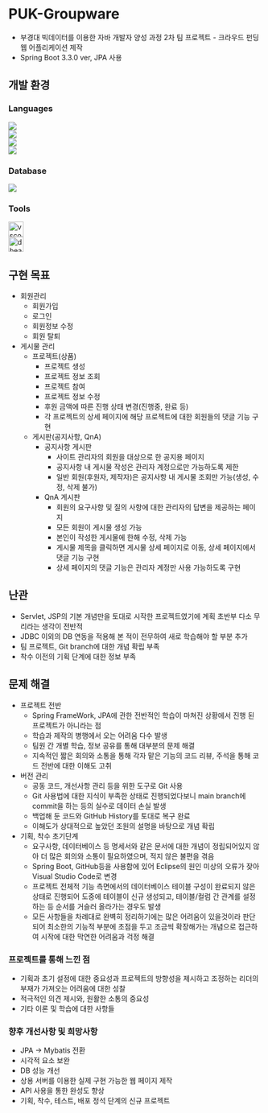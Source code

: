 # PUK-Groupware
 - 부경대 빅데이터를 이용한 자바 개발자 양성 과정 2차 팀 프로젝트 - 크라우드 펀딩 웹 어플리케이션 제작
 - Spring Boot 3.3.0 ver, JPA 사용

## 개발 환경
### Languages
<div style="display:flex; flex-direction:column; align-items:flex-start;">
    <img src="https://img.shields.io/badge/Java-007396?style=for-the-badge&logo=Java&logoColor=white">
    <img src="https://img.shields.io/badge/javascript-F7DF1E?style=flat-square&logo=javascript&logoColor=black">
    <img src="https://img.shields.io/badge/html5-E34F26?style=flat-square&logo=html5&logoColor=white">
    <img src="https://img.shields.io/badge/css-1572B6?style=flat-square&logo=css3&logoColor=white">
</div>

### Database
<div style="display:flex; flex-direction:column; align-items:flex-start;">
    <img src="https://img.shields.io/badge/oracle-F80000?style=for-the-badge&logo=oracle&logoColor=white"> 
</div>

### Tools
<div style="display:flex; flex-direction:column; align-items:flex-start;">
    <img height="30" src="https://img.icons8.com/?size=100&id=9OGIyU8hrxW5&format=png&color=000000" title="vscode">
    <img height="30" src="https://img.icons8.com/?size=100&id=OkBCty7GwbXX&format=png&color=000000" title="dbeaver">
</div>


## 구현 목표
- 회원관리
    - 회원가입
    - 로그인
    - 회원정보 수정
    - 회원 탈퇴
- 게시물 관리
    - 프로젝트(상품)
        - 프로젝트 생성
        - 프로젝트 정보 조회
        - 프로젝트 참여
        - 프로젝트 정보 수정
        - 후원 금액에 따른 진행 상태 변경(진행중, 완료 등)
        - 각 프로젝트의 상세 페이지에 해당 프로젝트에 대한 회원들의 댓글 기능 구현
    - 게시판(공지사항, QnA)
        - 공지사항 게시판
            - 사이트 관리자의 회원을 대상으로 한 공지용 페이지
            - 공지사항 내 게시물 작성은 관리자 계정으로만 가능하도록 제한
            - 일반 회원(후원자, 제작자)은 공지사항 내 게시물 조회만 가능(생성, 수정, 삭제 불가)
        - QnA 게시판
            - 회원의 요구사항 및 질의 사항에 대한 관리자의 답변을 제공하는 페이지
            - 모든 회원이 게시물 생성 가능
            - 본인이 작성한 게시물에 한해 수정, 삭제 가능
            - 게시물 제목을 클릭하면 게시물 상세 페이지로 이동, 상세 페이지에서 댓글 기능 구현
            - 상세 페이지의 댓글 기능은 관리자 계정만 사용 가능하도록 구현

## 난관
- Servlet, JSP의 기본 개념만을 토대로 시작한 프로젝트였기에 계획 초반부 다소 무리라는 생각이 전반적
- JDBC 이외의 DB 연동을 적용해 본 적이 전무하여 새로 학습해야 할 부분 추가
- 팀 프로젝트, Git branch에 대한 개념 확립 부족
- 착수 이전의 기획 단계에 대한 정보 부족

## 문제 해결
- 프로젝트 전반
    - Spring FrameWork, JPA에 관한 전반적인 학습이 마쳐진 상황에서 진행 된 프로젝트가 아니라는 점
    - 학습과 제작의 병행에서 오는 어려움 다수 발생
    - 팀원 간 개별 학습, 정보 공유를 통해 대부분의 문제 해결
    - 지속적인 짧은 회의와 소통을 통해 각자 맡은 기능의 코드 리뷰, 주석을 통해 코드 전반에 대한 이해도 고취
- 버전 관리
    - 공동 코드, 개선사항 관리 등을 위한 도구로 Git 사용
    - Git 사용법에 대한 지식이 부족한 상태로 진행되었다보니 main branch에 commit을 하는 등의 실수로 데이터 손실 발생
    - 백업해 둔 코드와 GitHub History를 토대로 복구 완료
    - 이해도가 상대적으로 높았던 조원의 설명을 바탕으로 개념 확립
- 기획, 착수 초기단계
    - 요구사항, 데이터베이스 등 명세서와 같은 문서에 대한 개념이 정립되어있지 않아 더 많은 회의와 소통이 필요하였으며, 적지 않은 불편을 겪음
    - Spring Boot, GitHub등을 사용함에 있어 Eclipse의 원인 미상의 오류가 잦아 Visual Studio Code로 변경
    - 프로젝트 전체적 기능 측면에서의 데이터베이스 테이블 구성이 완료되지 않은 상태로 진행되어 도중에 테이블이 신규 생성되고, 테이블/컬럼 간 관계를 설정하는 등 순서를 거슬러 올라가는 경우도 발생
    - 모든 사항들을 차례대로 완벽히 정리하기에는 많은 어려움이 있을것이라 판단되어 최소한의 기능적 부분에 초점을 두고 조금씩 확장해가는 개념으로 접근하여 시작에 대한 막연한 어려움과 걱정 해결
 

 ### 프로젝트를 통해 느낀 점
 - 기획과 초기 설정에 대한 중요성과 프로젝트의 방향성을 제시하고 조정하는 리더의 부재가 가져오는 어려움에 대한 성찰
 - 적극적인 의견 제시와, 원활한 소통의 중요성
 - 기타 이론 및 학습에 대한 사항들

 ### 향후 개선사항 및 희망사항
 - JPA -> Mybatis 전환
 - 시각적 요소 보완
 - DB 성능 개선
 - 상용 서버를 이용한 실제 구현 가능한 웹 페이지 제작
 - API 사용을 통한 완성도 향상
 - 기획, 착수, 테스트, 배포 정석 단계의 신규 프로젝트
